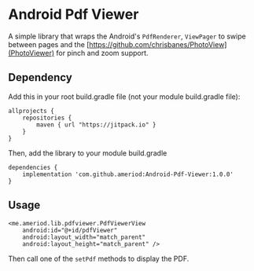 Android Pdf Viewer
==================

A simple library that wraps the Android's `PdfRenderer`, `ViewPager` to swipe between pages and the [https://github.com/chrisbanes/PhotoView](PhotoViewer) for pinch and zoom support.

Dependency
----------
Add this in your root build.gradle file (not your module build.gradle file):

```
allprojects {
	repositories {
        maven { url "https://jitpack.io" }
    }
}
```

Then, add the library to your module build.gradle

```
dependencies {
    implementation 'com.github.ameriod:Android-Pdf-Viewer:1.0.0'
}
```

Usage
-----

```
<me.ameriod.lib.pdfviewer.PdfViewerView
    android:id="@+id/pdfViewer"
    android:layout_width="match_parent"
    android:layout_height="match_parent" />
```

Then call one of the `setPdf` methods to display the PDF.
